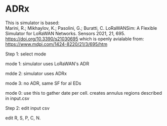 # ADRx

This is simulator is based:  
Marini, R.; Mikhaylov, K.; Pasolini, G.; Buratti, C. LoRaWANSim: A Flexible Simulator for LoRaWAN Networks. Sensors 2021, 21, 695. https://doi.org/10.3390/s21030695 
which is openly avialable from: https://www.mdpi.com/1424-8220/21/3/695/htm

Step 1: select mode
  
  mode 1: simulator uses LoRaWAN's ADR
  
  mdde 2: simulator uses ADRx
  
  mode 3: no ADR, same SF for al EDs
  
  mode 0: use this to gather date per cell. creates annulus regions described in input.csv

Step 2: edit input csv

  edit R, S, P, C, N.
